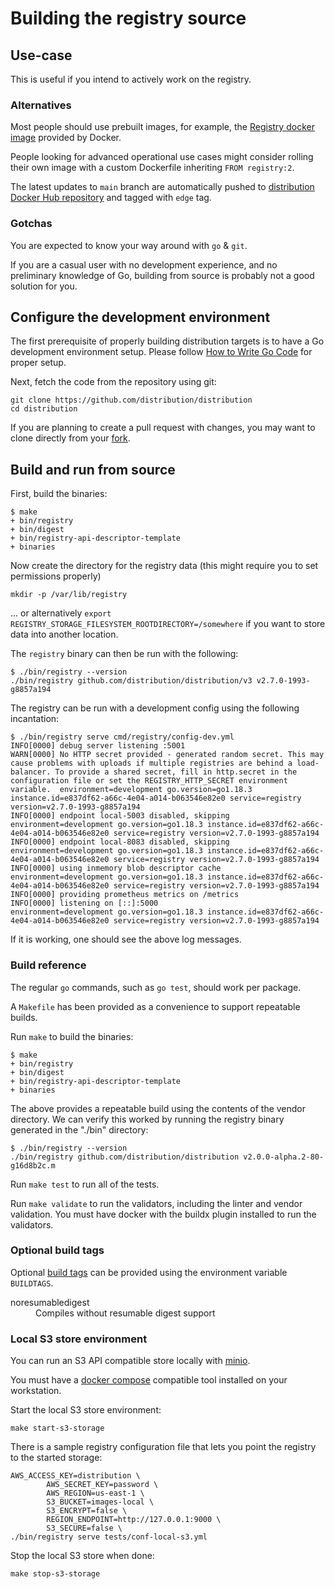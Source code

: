 
# Building the registry source

## Use-case

This is useful if you intend to actively work on the registry.

### Alternatives

Most people should use prebuilt images, for example, the [Registry docker image](https://hub.docker.com/r/library/registry/) provided by Docker.

People looking for advanced operational use cases might consider rolling their own image with a custom Dockerfile inheriting `FROM registry:2`.

The latest updates to `main` branch are automatically pushed to [distribution Docker Hub repository](https://hub.docker.com/r/distribution/distribution) and tagged with `edge` tag.

### Gotchas

You are expected to know your way around with `go` & `git`.

If you are a casual user with no development experience, and no preliminary knowledge of Go, building from source is probably not a good solution for you.

## Configure the development environment

The first prerequisite of properly building distribution targets is to have a Go
development environment setup. Please follow [How to Write Go Code](https://go.dev/doc/code) for proper setup.

Next, fetch the code from the repository using git:

    git clone https://github.com/distribution/distribution
    cd distribution

If you are planning to create a pull request with changes, you may want to clone directly from your [fork](https://docs.github.com/en/pull-requests/collaborating-with-pull-requests/working-with-forks/about-forks).

## Build and run from source

First, build the binaries:

    $ make
    + bin/registry
    + bin/digest
    + bin/registry-api-descriptor-template
    + binaries

Now create the directory for the registry data (this might require you to set permissions properly)

    mkdir -p /var/lib/registry

... or alternatively `export REGISTRY_STORAGE_FILESYSTEM_ROOTDIRECTORY=/somewhere` if you want to store data into another location.

The `registry`
binary can then be run with the following:

    $ ./bin/registry --version
    ./bin/registry github.com/distribution/distribution/v3 v2.7.0-1993-g8857a194

The registry can be run with a development config using the following
incantation:

    $ ./bin/registry serve cmd/registry/config-dev.yml
    INFO[0000] debug server listening :5001
    WARN[0000] No HTTP secret provided - generated random secret. This may cause problems with uploads if multiple registries are behind a load-balancer. To provide a shared secret, fill in http.secret in the configuration file or set the REGISTRY_HTTP_SECRET environment variable.  environment=development go.version=go1.18.3 instance.id=e837df62-a66c-4e04-a014-b063546e82e0 service=registry version=v2.7.0-1993-g8857a194
    INFO[0000] endpoint local-5003 disabled, skipping        environment=development go.version=go1.18.3 instance.id=e837df62-a66c-4e04-a014-b063546e82e0 service=registry version=v2.7.0-1993-g8857a194
    INFO[0000] endpoint local-8083 disabled, skipping        environment=development go.version=go1.18.3 instance.id=e837df62-a66c-4e04-a014-b063546e82e0 service=registry version=v2.7.0-1993-g8857a194
    INFO[0000] using inmemory blob descriptor cache          environment=development go.version=go1.18.3 instance.id=e837df62-a66c-4e04-a014-b063546e82e0 service=registry version=v2.7.0-1993-g8857a194
    INFO[0000] providing prometheus metrics on /metrics
    INFO[0000] listening on [::]:5000                        environment=development go.version=go1.18.3 instance.id=e837df62-a66c-4e04-a014-b063546e82e0 service=registry version=v2.7.0-1993-g8857a194

If it is working, one should see the above log messages.

### Build reference

The regular `go` commands, such as `go test`, should work per package.

A `Makefile` has been provided as a convenience to support repeatable builds.

Run `make` to build the binaries:

    $ make
    + bin/registry
    + bin/digest
    + bin/registry-api-descriptor-template
    + binaries

The above provides a repeatable build using the contents of the vendor
directory. We can verify this worked by running
the registry binary generated in the "./bin" directory:

    $ ./bin/registry --version
    ./bin/registry github.com/distribution/distribution v2.0.0-alpha.2-80-g16d8b2c.m

Run `make test` to run all of the tests.

Run `make validate` to run the validators, including the linter and vendor validation. You must have docker with the buildx plugin installed to run the validators.

### Optional build tags

Optional [build tags](http://golang.org/pkg/go/build/) can be provided using
the environment variable `BUILDTAGS`.

<dl>
<dt>noresumabledigest</dt>
<dd>Compiles without resumable digest support</dd>
</dl>

### Local S3 store environment

You can run an S3 API compatible store locally with [minio](https://min.io/).

You must have a [docker compose](https://docs.docker.com/compose/) compatible tool installed on your workstation.

Start the local S3 store environment:
```
make start-s3-storage
```
There is a sample registry configuration file that lets you point the registry to the started storage:
```
AWS_ACCESS_KEY=distribution \
        AWS_SECRET_KEY=password \
        AWS_REGION=us-east-1 \
        S3_BUCKET=images-local \
        S3_ENCRYPT=false \
        REGION_ENDPOINT=http://127.0.0.1:9000 \
        S3_SECURE=false \
./bin/registry serve tests/conf-local-s3.yml
```
Stop the local S3 store when done:
```
make stop-s3-storage
```
